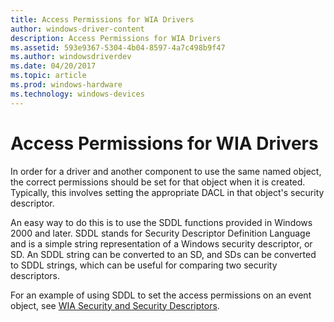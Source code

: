 ```yaml
---
title: Access Permissions for WIA Drivers
author: windows-driver-content
description: Access Permissions for WIA Drivers
ms.assetid: 593e9367-5304-4b04-8597-4a7c498b9f47
ms.author: windowsdriverdev
ms.date: 04/20/2017
ms.topic: article
ms.prod: windows-hardware
ms.technology: windows-devices
---
```


# Access Permissions for WIA Drivers





In order for a driver and another component to use the same named object, the correct permissions should be set for that object when it is created. Typically, this involves setting the appropriate DACL in that object's security descriptor.

An easy way to do this is to use the SDDL functions provided in Windows 2000 and later. SDDL stands for Security Descriptor Definition Language and is a simple string representation of a Windows security descriptor, or SD. An SDDL string can be converted to an SD, and SDs can be converted to SDDL strings, which can be useful for comparing two security descriptors.

For an example of using SDDL to set the access permissions on an event object, see [WIA Security and Security Descriptors](wia-security-and-security-descriptors.md).

 

 




